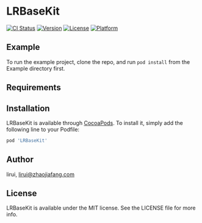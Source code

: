 # LRBaseKit

[![CI Status](https://img.shields.io/travis/lirui/LRBaseKit.svg?style=flat)](https://travis-ci.org/lirui/LRBaseKit)
[![Version](https://img.shields.io/cocoapods/v/LRBaseKit.svg?style=flat)](https://cocoapods.org/pods/LRBaseKit)
[![License](https://img.shields.io/cocoapods/l/LRBaseKit.svg?style=flat)](https://cocoapods.org/pods/LRBaseKit)
[![Platform](https://img.shields.io/cocoapods/p/LRBaseKit.svg?style=flat)](https://cocoapods.org/pods/LRBaseKit)

## Example

To run the example project, clone the repo, and run `pod install` from the Example directory first.

## Requirements

## Installation

LRBaseKit is available through [CocoaPods](https://cocoapods.org). To install
it, simply add the following line to your Podfile:

```ruby
pod 'LRBaseKit'
```

## Author

lirui, lirui@zhaojiafang.com

## License

LRBaseKit is available under the MIT license. See the LICENSE file for more info.
